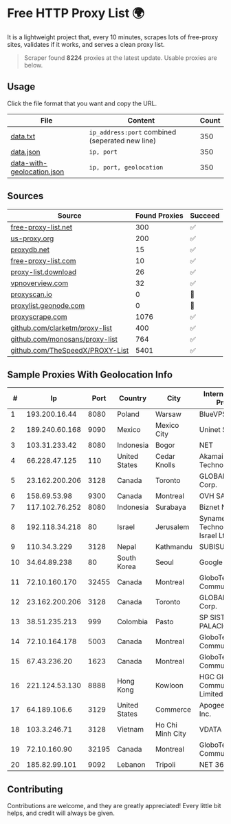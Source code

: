
# Free HTTP Proxy List 🌍

It is a lightweight project that, every 10 minutes, scrapes lots of free-proxy sites, validates if it works, and serves a clean proxy list.


> Scraper found **8224** proxies at the latest update. Usable proxies are below.

## Usage

Click the file format that you want and copy the URL.


|File|Content|Count|
|----|-------|-----|
|[data.txt](https://raw.githubusercontent.com/themiralay/Proxy-List-World/master/data.txt)|`ip_address:port` combined (seperated new line)|350|
|[data.json](https://raw.githubusercontent.com/themiralay/Proxy-List-World/master/data.json)|`ip, port`|350|
|[data-with-geolocation.json](https://raw.githubusercontent.com/themiralay/Proxy-List-World/master/data-with-geolocation.json)|`ip, port, geolocation`|350|

## Sources

|Source|Found Proxies|Succeed|
|------|-------------|-------|
|[free-proxy-list.net](https://free-proxy-list.net)|300|✅|
|[us-proxy.org](https://www.us-proxy.org)|200|✅|
|[proxydb.net](http://proxydb.net)|15|✅|
|[free-proxy-list.com](https://free-proxy-list.com/?page=&port=&type%5B%5D=http&type%5B%5D=https&up_time=0&search=Search)|10|✅|
|[proxy-list.download](https://www.proxy-list.download/HTTP)|26|✅|
|[vpnoverview.com](https://vpnoverview.com/privacy/anonymous-browsing/free-proxy-servers)|32|✅|
|[proxyscan.io](https://www.proxyscan.io)|0|🚫|
|[proxylist.geonode.com](https://proxylist.geonode.com/api/proxy-list?limit=300&page=1&sort_by=lastChecked&sort_type=desc&protocols=http,https)|0|🚫|
|[proxyscrape.com](https://api.proxyscrape.com/v2/?request=displayproxies&protocol=http&timeout=10000&country=all&ssl=all&anonymity=all)|1076|✅|
|[github.com/clarketm/proxy-list](https://raw.githubusercontent.com/clarketm/proxy-list/master/proxy-list-raw.txt)|400|✅|
|[github.com/monosans/proxy-list](https://raw.githubusercontent.com/monosans/proxy-list/main/proxies/http.txt)|764|✅|
|[github.com/TheSpeedX/PROXY-List](https://raw.githubusercontent.com/TheSpeedX/PROXY-List/master/http.txt)|5401|✅|


## Sample Proxies With Geolocation Info

|#|Ip|Port|Country|City|Internet Service Provider|
|-|--|----|-------|----|-------------------------|
|1|193.200.16.44|8080|Poland|Warsaw|BlueVPS OU|
|2|189.240.60.168|9090|Mexico|Mexico City|Uninet S.A. de C.V.|
|3|103.31.233.42|8080|Indonesia|Bogor|NET|
|4|66.228.47.125|110|United States|Cedar Knolls|Akamai Technologies, Inc.|
|5|23.162.200.206|3128|Canada|Toronto|GLOBALTELEHOST Corp.|
|6|158.69.53.98|9300|Canada|Montreal|OVH SAS|
|7|117.102.76.252|8080|Indonesia|Surabaya|Biznet Networks|
|8|192.118.34.218|80|Israel|Jerusalem|Synamedia Technologies Israel Ltd|
|9|110.34.3.229|3128|Nepal|Kathmandu|SUBISU C7|
|10|34.64.89.238|80|South Korea|Seoul|Google LLC|
|11|72.10.160.170|32455|Canada|Montreal|GloboTech Communications|
|12|23.162.200.206|3128|Canada|Toronto|GLOBALTELEHOST Corp.|
|13|38.51.235.213|999|Colombia|Pasto|SP SISTEMAS PALACIOS LTDA|
|14|72.10.164.178|5003|Canada|Montreal|GloboTech Communications|
|15|67.43.236.20|1623|Canada|Montreal|GloboTech Communications|
|16|221.124.53.130|8888|Hong Kong|Kowloon|HGC Global Communications Limited|
|17|64.189.106.6|3129|United States|Commerce|Apogee Telecom Inc.|
|18|103.3.246.71|3128|Vietnam|Ho Chi Minh City|VDATA|
|19|72.10.160.90|32195|Canada|Montreal|GloboTech Communications|
|20|185.82.99.101|9092|Lebanon|Tripoli|NET 360 S.A.R.L|



## Contributing

Contributions are welcome, and they are greatly appreciated! Every
little bit helps, and credit will always be given.


